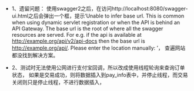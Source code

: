 * 1、遗留问题：
使用swagger2之后，在访问http://localhost:8080/swagger-ui.html之后会弹出一个框，提示‘Unable to infer base url. This is common when using dynamic servlet registration or when the API is behind an API Gateway. The base url is the root of where all the swagger resources are served. For e.g. if the api is available at http://example.org/api/v2/api-docs then the base url is http://example.org/api/. Please enter the location manually: ’，
查遍网站都没找到解决方案。

* 2、测试时无法使用公网进行支付宝回调，所以改成使用线程轮询来查询订单状态，
如果是交易成功，则将数据插入到pay_info表中，并停止线程，而交易关闭则只是停止线程，不进行数据插入，